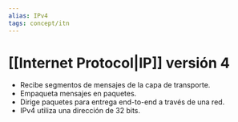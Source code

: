 ```yaml
---
alias: IPv4
tags: concept/itn
---
```

# [[Internet Protocol|IP]] versión 4
- Recibe segmentos de mensajes de la capa de transporte.
- Empaqueta mensajes en paquetes.
- Dirige paquetes para entrega end-to-end a través de una red.
- IPv4 utiliza una dirección de 32 bits.